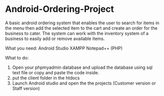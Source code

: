 # Android-Ordering-Project
 A basic android ordering system that enables the user to search for items in the menu then add the selected item to the cart and create an order for the business to cater. The system can work with the inventory system of a business to easily add or remove available items.


What you need:
Android Studio
XAMPP
Notepad++ (PHP)

What to do:
1. Open your phpmyadmin database and upload the database using sql text file or copy and paste the code inside.
2. put the client folder in the htdocs
3. Launch Android studio and open the the projects (Customer version or Staff version)

